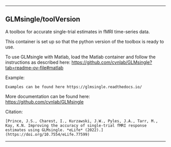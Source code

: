 
----------------------------------
## GLMsingle/toolVersion ##
A toolbox for accurate single-trial estimates in fMRI time-series data.

This container is set up so that the python version of the toolbox is
ready to use.

To use GLMsingle with Matlab, load the Matlab container and
follow the instructions as described here: https://github.com/cvnlab/GLMsingle?tab=readme-ov-file#matlab

Example:
```
Examples can be found here https://glmsingle.readthedocs.io/
```

More documentation can be found here: https://github.com/cvnlab/GLMsingle

Citation:
```
[Prince, J.S., Charest, I., Kurzawski, J.W., Pyles, J.A., Tarr, M., Kay, K.N. Improving the accuracy of single-trial fMRI response estimates using GLMsingle. *eLife* (2022).](https://doi.org/10.7554/eLife.77599)
```

----------------------------------
